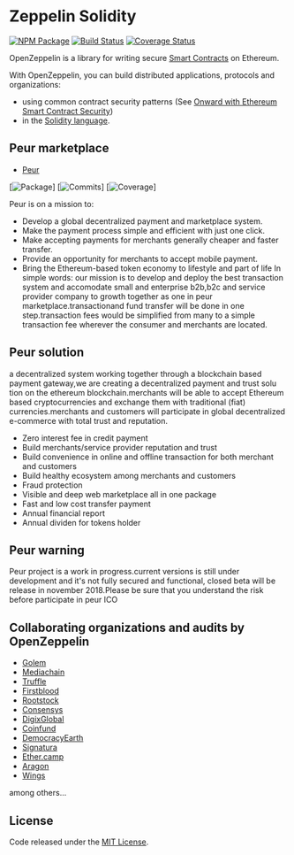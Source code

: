 # Zeppelin Solidity
[![NPM Package](https://img.shields.io/npm/v/zeppelin-solidity.svg?style=flat-square)](https://www.npmjs.org/package/zeppelin-solidity)
[![Build Status](https://img.shields.io/travis/OpenZeppelin/zeppelin-solidity.svg?branch=master&style=flat-square)](https://travis-ci.org/OpenZeppelin/zeppelin-solidity)
[![Coverage Status](https://img.shields.io/coveralls/github/OpenZeppelin/zeppelin-solidity/master.svg?style=flat-square)](https://coveralls.io/github/OpenZeppelin/zeppelin-solidity?branch=master)

OpenZeppelin is a library for writing secure [Smart Contracts](https://en.wikipedia.org/wiki/Smart_contract) on Ethereum.

With OpenZeppelin, you can build distributed applications, protocols and organizations:
- using common contract security patterns (See [Onward with Ethereum Smart Contract Security](https://medium.com/bitcorps-blog/onward-with-ethereum-smart-contract-security-97a827e47702#.y3kvdetbz))
- in the [Solidity language](http://solidity.readthedocs.io/en/develop/).

## Peur marketplace
- [Peur](https://www.)

[![Package](https://img.shields.io/github/package-json/v/badges/shields.svg)]
[![Commits](https://img.shields.io/github/commits-since/SubtitleEdit/subtitleedit/3.4.7.svg)]
[![Coverage](https://img.shields.io/codecov/c/github/codecov/example-python.svg)]


Peur is on a mission to:
- Develop a global decentralized payment and marketplace system.
- Make the payment process simple and efficient with just one click.
- Make accepting payments for merchants generally cheaper and faster transfer.
- Provide an opportunity for merchants to accept mobile payment.
- Bring the Ethereum-based token economy to lifestyle and part of life
In simple words: our mission is to develop and deploy the best transaction system
and accomodate small and enterprise b2b,b2c and service provider company to
growth together as one in peur marketplace.transactionand fund transfer will be done
in one step.transaction fees would be simplified from many to a simple transaction fee
wherever the consumer and merchants are located.

## Peur solution

a decentralized system working together through a blockchain
based payment gateway,we are creating a decentralized payment and trust solu
tion on the ethereum blockchain.merchants will be able to accept Ethereum based
cryptocurrencies and exchange them with traditional (fiat) currencies.merchants
and customers will participate in global decentralized e-commerce with total trust
and reputation.
- Zero interest fee in credit payment
- Build merchants/service provider reputation and trust
- Build convenience in online and offline transaction for both merchant and customers
- Build healthy ecosystem among merchants and customers
- Fraud protection
- Visible and deep web marketplace all in one package
- Fast and low cost transfer payment
- Annual financial report
- Annual dividen for tokens holder

## Peur warning

Peur project is a work in progress.current versions is still under development and it's not fully secured and functional, closed beta will be release in november 2018.Please be sure that you understand the risk before participate in peur ICO


## Collaborating organizations and audits by OpenZeppelin
- [Golem](https://golem.network/)
- [Mediachain](http://www.mediachain.io/)
- [Truffle](http://truffleframework.com/)
- [Firstblood](http://firstblood.io/)
- [Rootstock](http://www.rsk.co/)
- [Consensys](https://consensys.net/)
- [DigixGlobal](https://www.dgx.io/)
- [Coinfund](https://coinfund.io/)
- [DemocracyEarth](http://democracy.earth/)
- [Signatura](https://signatura.co/)
- [Ether.camp](http://www.ether.camp/)
- [Aragon](https://aragon.one/)
- [Wings](https://wings.ai/)

among others...


## License
Code released under the [MIT License](https://github.com/OpenZeppelin/zeppelin-solidity/blob/master/LICENSE).
